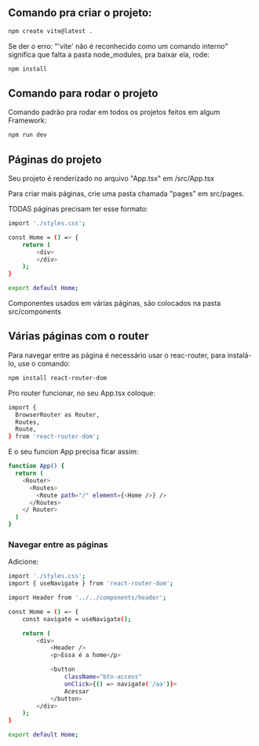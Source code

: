 ## Comando pra criar o projeto:

```bash
npm create vite@latest .
```

Se der o erro: "'vite' não é reconhecido como um comando interno" significa que falta a pasta node_modules, pra baixar ela, rode:

```bash
npm install
```

## Comando para rodar o projeto

Comando padrão pra rodar em todos os projetos feitos em algum Framework:

```bash
npm run dev
```

## Páginas do projeto

Seu projeto é renderizado no arquivo "App.tsx" em /src/App.tsx

Para criar mais páginas, crie uma pasta chamada "pages" em src/pages.

TODAS páginas precisam ter esse formato:

```bash
import './styles.css';

const Home = () => {
    return (
        <div>
        </div>
    );
}

export default Home;
```

Componentes usados em várias páginas, são colocados na pasta src/components

## Várias páginas com o router

Para navegar entre as página é necessário usar o reac-router, para instalá-lo, use o comando:

```bash
npm install react-router-dom
```

Pro router funcionar, no seu App.tsx coloque:

```bash
import {
  BrowserRouter as Router,
  Routes,
  Route,
} from 'react-router-dom';
```

E o seu funcion App precisa ficar assim:

```bash
function App() {
  return (
    <Router>
      <Routes>
        <Route path="/" element={<Home />} />
      </Routes>
    </ Router>
  )
}
```

### Navegar entre as páginas

Adicione:

```bash
import './styles.css';
import { useNavigate } from 'react-router-dom';

import Header from '../../components/header';

const Home = () => {
    const navigate = useNavigate();

    return (
        <div>
            <Header />
            <p>Essa é a home</p>

            <button
                className="btn-access"
                onClick={() => navigate('/aa')}>
                Acessar
            </button>
        </div>
    );
}

export default Home;
```
